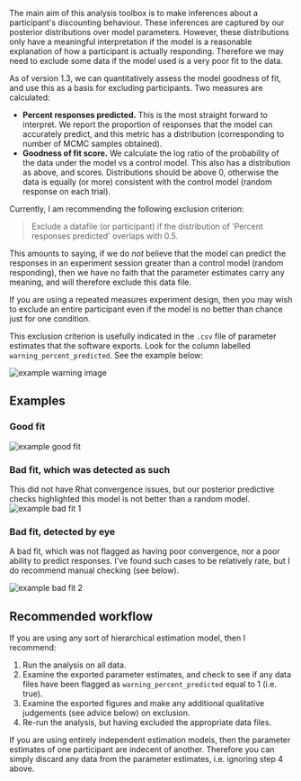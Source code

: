 The main aim of this analysis toolbox is to make inferences about a participant's discounting behaviour. These inferences are captured by our posterior distributions over model parameters. However, these distributions only have a meaningful interpretation if the model is a reasonable explanation of how a participant is actually responding. Therefore we may need to exclude some data if the model used is a very poor fit to the data.

As of version 1.3, we can quantitatively assess the model goodness of fit, and use this as a basis for excluding participants. Two measures are calculated:

* **Percent responses predicted.** This is the most straight forward to interpret. We report the proportion of responses that the model can accurately predict, and this metric has a distribution (corresponding to number of MCMC samples obtained).
* **Goodness of fit score.** We calculate the log ratio of the probability of the data under the model vs a control model. This also has a distribution as above, and scores. Distributions should be above 0, otherwise the data is equally (or more) consistent with the control model (random response on each trial).

Currently, I am recommending the following exclusion criterion:
> Exclude a datafile (or participant) if the distribution of 'Percent responses predicted' overlaps with 0.5.

This amounts to saying, if we do _not_ believe that the model can predict the responses in an experiment session greater than a control model (random responding), then we have no faith that the parameter estimates carry any meaning, and will therefore exclude this data file.

If you are using a repeated measures experiment design, then you may wish to exclude an entire participant even if the model is no better than chance just for one condition.

This exclusion criterion is usefully indicated in the `.csv` file of parameter estimates that the software exports. Look for the column labelled `warning_percent_predicted`. See the example below:

![example warning image](https://github.com/drbenvincent/delay-discounting-analysis/blob/master/img/example_warning_flag.png)

## Examples

### Good fit

![example good fit](https://github.com/drbenvincent/delay-discounting-analysis/blob/master/img/pp_logk_good.png)


### Bad fit, which was detected as such
This did not have Rhat convergence issues, but our posterior predictive checks highlighted this model is not better than a random model.
![example bad fit 1](https://github.com/drbenvincent/delay-discounting-analysis/blob/master/img/pp_logk_bad1.png)

### Bad fit, detected by eye
A bad fit, which was not flagged as having poor convergence, nor a poor ability to predict responses. I've found such cases to be relatively rate, but I do recommend manual checking (see below).

![example bad fit 2](https://github.com/drbenvincent/delay-discounting-analysis/blob/master/img/pp_logk_bad2.png)

## Recommended workflow
If you are using any sort of hierarchical estimation model, then I recommend:

1. Run the analysis on all data.
2. Examine the exported parameter estimates, and check to see if any data files have been flagged as `warning_percent_predicted` equal to 1 (i.e. true).
3. Examine the exported figures and make any additional qualitative judgements (see advice below) on exclusion.
4. Re-run the analysis, but having excluded the appropriate data files.

If you are using entirely independent estimation models, then the parameter estimates of one participant are indecent of another. Therefore you can simply discard any data from the parameter estimates, i.e. ignoring step 4 above.
